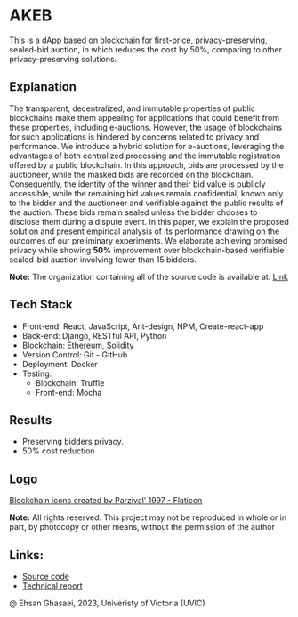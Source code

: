 # AKEB
This is a dApp based on blockchain for first-price, privacy-preserving, sealed-bid auction, in which reduces the cost by 50%, comparing to other privacy-preserving solutions. 

## Explanation
The transparent, decentralized, and immutable properties of public blockchains make them  appealing for applications that could benefit from these properties, including e-auctions. However, the usage of blockchains for such applications is hindered by concerns related to privacy and performance. We introduce a hybrid solution for e-auctions, leveraging the advantages of both centralized processing and the immutable registration offered by a public blockchain. In this approach, bids are processed by the auctioneer, while the masked bids are recorded on the blockchain. Consequently, the identity of the winner and their bid value is publicly accessible, while the remaining bid values remain confidential, known only to the bidder and the auctioneer and verifiable against the public results of the auction. These bids remain sealed unless the bidder chooses to disclose them during a dispute event. In this paper, we explain the proposed solution and present empirical analysis of its performance drawing on the outcomes of our preliminary experiments. We elaborate achieving promised privacy while showing **50\%** improvement over blockchain-based verifiable sealed-bid auction involving fewer than 15 bidders.

**Note:** The organization containing all of the source code is available at: [Link](https://github.com/AKEB-asyemmtric-key-each-bidder)

## Tech Stack
- Front-end: React, JavaScript, Ant-design, NPM, Create-react-app
- Back-end: Django, RESTful API, Python
- Blockchain: Ethereum, Solidity
- Version Control: Git - GitHub
- Deployment: Docker
- Testing:
    - Blockchain: Truffle
    - Front-end: Mocha

 ## Results
 - Preserving bidders privacy.
 - 50% cost reduction

## Logo
[Blockchain icons created by Parzival’ 1997 - Flaticon](https://www.flaticon.com/free-icons/blockchain)

**Note:** All rights reserved. This project may not be reproduced in whole or in part, by photocopy or other means, without the permission of the author

## Links:
- [Source code](https://github.com/AKEB-asyemmtric-key-each-bidder)
- [Technical report](https://dspace.library.uvic.ca/handle/1828/14292)

@ Ehsan Ghasaei, 2023, Univeristy of Victoria (UVIC)


